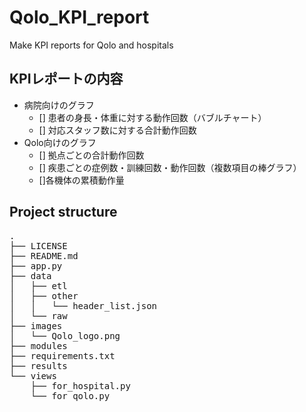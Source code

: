 # Qolo_KPI_report
Make KPI reports for Qolo and hospitals

## KPIレポートの内容
- 病院向けのグラフ
  - [] 患者の身長・体重に対する動作回数（バブルチャート）
  - [] 対応スタッフ数に対する合計動作回数
- Qolo向けのグラフ
  - [] 拠点ごとの合計動作回数
  - [] 疾患ごとの症例数・訓練回数・動作回数（複数項目の棒グラフ）
  - []各機体の累積動作量

## Project structure
<pre>
.
├── LICENSE
├── README.md
├── app.py
├── data
│   ├── etl
│   ├── other
│   │   └── header_list.json
│   └── raw
├── images
│   └── Qolo_logo.png
├── modules
├── requirements.txt
├── results
└── views
    ├── for_hospital.py
    └── for_qolo.py
</pre>